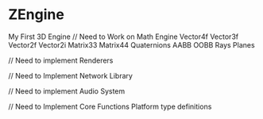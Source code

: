 # ZEngine
My First 3D Engine
// Need to Work on Math Engine
Vector4f
Vector3f
Vector2f
Vector2i
Matrix33
Matrix44
Quaternions
AABB
OOBB
Rays
Planes

// Need to implement Renderers

// Need to Implement Network Library

// Need to implement Audio System

// Need to Implement Core Functions
Platform type definitions